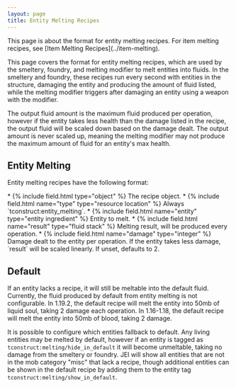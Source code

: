 ```yaml
---
layout: page
title: Entity Melting Recipes
---
```

<div class="hatnote" markdown=1>
This page is about the format for entity melting recipes. For item melting recipes, see [Item Melting Recipes](../item-melting).
</div>

This page covers the format for entity melting recipes, which are used by the smeltery, foundry, and melting modifier to melt entities into fluids.
In the smeltery and foundry, these recipes run every second with entities in the structure, damaging the entity and producing the amount of fluid listed, while the melting modifier triggers after damaging an entity using a weapon with the modifier.

The output fluid amount is the maximum fluid produced per operation, however if the entity takes less health than the damage listed in the recipe, the output fluid will be scaled down based on the damage dealt. The output amount is never scaled up, meaning the melting modifier may not produce the maximum amount of fluid for an entity's max health.

## Entity Melting

Entity melting recipes have the following format:

<div class="treeview" markdown=1>
* {% include field.html type="object" %} The recipe object.
    * {% include field.html name="type" type="resource location" %} Always `tconstruct:entity_melting`.
    * {% include field.html name="entity" type="entity ingredient" %} Entity to melt.
    * {% include field.html name="result" type="fluid stack" %} Melting result, will be produced every operation.
    * {% include field.html name="damage" type="integer" %} Damage dealt to the entity per operation. If the entity takes less damage, `result` will be scaled linearly. If unset, defaults to 2.
</div>


## Default

If an entity lacks a recipe, it will still be meltable into the default fluid. Currently, the fluid produced by default from entity melting is not configurable.
In 1.19.2, the default recipe will melt the entity into 50mb of liquid soul, taking 2 damage each operation. In 1.16-1.18, the default recipe will melt the entity into 50mb of blood, taking 2 damage.

It is possible to configure which entities fallback to default.
Any living entities may be melted by default, however if an entity is tagged as `tconstruct:melting/hide_in_default` it will become unmeltable, taking no damage from the smeltery or foundry.
JEI will show all entities that are not in the mob category "misc" that lack a recipe, though additional entities can be shown in the default recipe by adding them to the entity tag  `tconstruct:melting/show_in_default`.

